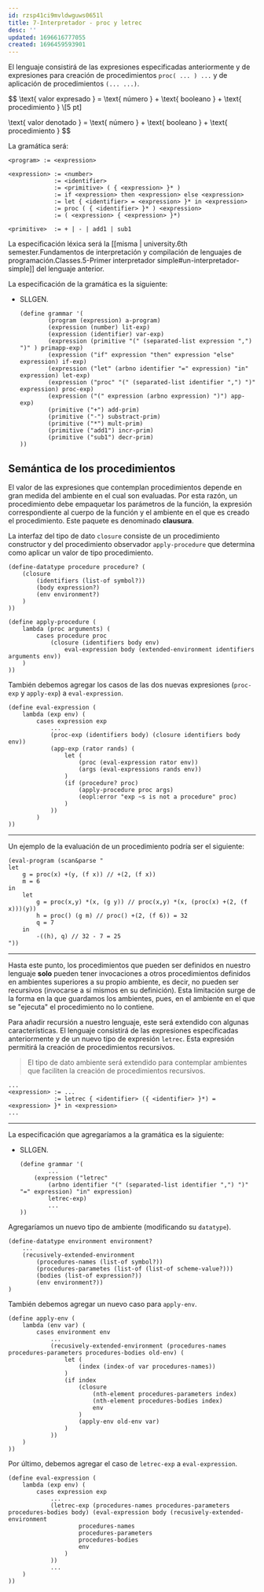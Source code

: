```yaml
---
id: rzsp41ci9mvldwguws0651l
title: 7-Interpretador - proc y letrec
desc: ''
updated: 1696616777055
created: 1696459593901
---
```


El lenguaje consistirá de las expresiones especificadas anteriormente y de expresiones para creación de procedimientos `proc( ... ) ...` y de aplicación de procedimientos `(... ...)`.

$$
\text{ valor expresado } = \text{ número } + \text{ booleano } + \text{ procedimiento } \\[5 pt]

\text{ valor denotado } = \text{ número } + \text{ booleano } + \text{ procedimiento }
$$

La gramática será:

```
<program> := <expression>

<expression> := <number>
             := <identifier>
             := <primitive> ( { <expression> }* )
             := if <expression> then <expression> else <expression>
             := let { <identifier> = <expression> }* in <expression>
             := proc ( { <identifier> }* ) <expression>
             := ( <expression> { <expression> }*)

<primitive>  := + | - | add1 | sub1
```

La especificación léxica será la [[misma | university.6th semester.Fundamentos de interpretación y compilación de lenguajes de programación.Classes.5-Primer interpretador simple#un-interpretador-simple]] del lenguaje anterior.

La especificación de la gramática es la siguiente:

- SLLGEN.

	```RKT
	(define grammar '(
			(program (expression) a-program)
			(expression (number) lit-exp)
			(expression (identifier) var-exp)
			(expression (primitive "(" (separated-list expression ",") ")" ) primapp-exp)
			(expression ("if" expression "then" expression "else" expression) if-exp)
			(expression ("let" (arbno identifier "=" expression) "in" expression) let-exp)
			(expression ("proc" "(" (separated-list identifier ",") ")" expression) proc-exp)
			(expression ("(" expression (arbno expression) ")") app-exp)
			(primitive ("+") add-prim)
			(primitive ("-") substract-prim)
			(primitive ("*") mult-prim)
			(primitive ("add1") incr-prim)
			(primitive ("sub1") decr-prim)
	))
	```

## Semántica de los procedimientos

El valor de las expresiones que contemplan procedimientos depende en gran medida del ambiente en el cual son evaluadas. Por esta razón, un procedimiento debe empaquetar los parámetros de la función, la expresión correspondiente al cuerpo de la función y el ambiente en el que es creado el procedimiento. Este paquete es denominado **clausura**.

La interfaz del tipo de dato `closure` consiste de un procedimiento constructor y del procedimiento observador `apply-procedure` que determina como aplicar un valor de tipo procedimiento.

```RKT
(define-datatype procedure procedure? (
	(closure
		(identifiers (list-of symbol?))
		(body expression?)
		(env environment?)
	)
))

(define apply-procedure (
	lambda (proc arguments) (
		cases procedure proc
			(closure (identifiers body env)
				eval-expression body (extended-environment identifiers arguments env))
	)
))
```

También debemos agregar los casos de las dos nuevas expresiones (`proc-exp` y `apply-exp`) a `eval-expression`.

```RKT
(define eval-expression (
	lambda (exp env) (
		cases expression exp
			...
			(proc-exp (identifiers body) (closure identifiers body env))
			(app-exp (rator rands) (
				let (
					(proc (eval-expression rator env))
					(args (eval-expressions rands env))
				)
				(if (procedure? proc)
					(apply-procedure proc args)
					(eopl:error "exp ~s is not a procedure" proc)
				)
			))
		)
))
```

---

Un ejemplo de la evaluación de un procedimiento podría ser el siguiente:

```RKT
(eval-program (scan&parse "
let
	g = proc(x) +(y, (f x)) // +(2, (f x))
	m = 6
in
	let
		g = proc(x,y) *(x, (g y)) // proc(x,y) *(x, (proc(x) +(2, (f x)))(y))
		h = proc() (g m) // proc() +(2, (f 6)) = 32
		q = 7
	in
		-((h), q) // 32 - 7 = 25
"))
```

---

Hasta este punto, los procedimientos que pueden ser definidos en nuestro lenguaje **solo** pueden tener invocaciones a otros procedimientos definidos en ambientes superiores a su propio ambiente, es decir, no pueden ser recursivos (invocarse a sí mismos en su definición). Esta limitación surge de la forma en la que guardamos los ambientes, pues, en el ambiente en el que se "ejecuta" el procedimiento no lo contiene.

Para añadir recursión a nuestro lenguaje, este será extendido con algunas características. El lenguaje consistirá de las expresiones especificadas anteriormente y de un nuevo tipo de expresión `letrec`. Esta expresión permitirá la creación de procedimientos recursivos.

> El tipo de dato ambiente será extendido para contemplar ambientes que faciliten la creación de procedimientos recursivos.

```
...
<expression> := ...
             := letrec { <identifier> ({ <identifier> }*) = <expression> }* in <expression>
...
```

---

La especificación que agregaríamos a la gramática es la siguiente:

- SLLGEN.

	```RKT
	(define grammar '(
			...
		(expression ("letrec"
			(arbno identifier "(" (separated-list identifier ",") ")" "=" expression) "in" expression)
			letrec-exp)
			...
	))
	```

Agregaríamos un nuevo tipo de ambiente (modificando su `datatype`).

```RKT
(define-datatype environment environment?
	...
	(recusively-extended-environment
		(procedures-names (list-of symbol?))
		(procedures-parametes (list-of (list-of scheme-value?)))
		(bodies (list-of expression?))
		(env environment?))
)
```

También debemos agregar un nuevo caso para `apply-env`.

```RKT
(define apply-env (
	lambda (env var) (
		cases environment env
			...
			(recusively-extended-environment (procedures-names procedures-parameters procedures-bodies old-env) (
				let (
					(index (index-of var procedures-names))
				)
				(if index
					(closure
						(nth-element procedures-parameters index)
						(nth-element procedures-bodies index)
						env
					)
					(apply-env old-env var)
				)
			))
	)
))
```

Por último, debemos agregar el caso de `letrec-exp` a `eval-expression`.

```RKT
(define eval-expression (
	lambda (exp env) (
		cases expression exp
			...
			(letrec-exp (procedures-names procedures-parameters procedures-bodies body) (eval-expression body (recusively-extended-environment
					procedures-names
					procedures-parameters
					procedures-bodies
					env
				)
			))
			...
	)
))
```
